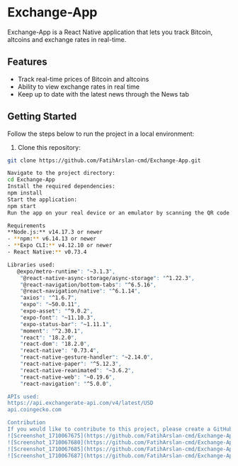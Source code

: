 # Exchange-App

Exchange-App is a React Native application that lets you track Bitcoin, altcoins and exchange rates in real-time.

## Features

- Track real-time prices of Bitcoin and altcoins
- Ability to view exchange rates in real time
- Keep up to date with the latest news through the News tab

## Getting Started

Follow the steps below to run the project in a local environment:

1. Clone this repository:

```bash
git clone https://github.com/FatihArslan-cmd/Exchange-App.git

Navigate to the project directory:
cd Exchange-App
Install the required dependencies:
npm install
Start the application:
npm start
Run the app on your real device or an emulator by scanning the QR code with Expo CLI.

Requirements
**Node.js:** v14.17.3 or newer
- **npm:** v6.14.13 or newer
- **Expo CLI:** v4.12.10 or newer
- React Native:** v0.73.4

Libraries used:
   @expo/metro-runtime": "~3.1.3",
    "@react-native-async-storage/async-storage": "^1.22.3",
    "@react-navigation/bottom-tabs": "^6.5.16",
    "@react-navigation/native": "^6.1.14",
    "axios": "^1.6.7",
    "expo": "~50.0.11",
    "expo-asset": "^9.0.2",
    "expo-font": "~11.10.3",
    "expo-status-bar": "~1.11.1",
    "moment": "^2.30.1",
    "react": "18.2.0",
    "react-dom": "18.2.0",
    "react-native": "0.73.4",
    "react-native-gesture-handler": "~2.14.0",
    "react-native-paper": "^5.12.3",
    "react-native-reanimated": "~3.6.2",
    "react-native-web": "~0.19.6",
    "react-navigation": "^5.0.0",

APIs used:
https://api.exchangerate-api.com/v4/latest/USD
api.coingecko.com

Contribution
If you would like to contribute to this project, please create a GitHub issue to share suggestions, bugs or requests. You can also fork this repository to make your improvements and submit pull requests.
![Screenshot_1710067675](https://github.com/FatihArslan-cmd/Exchange-App/assets/122049858/94aa8ed9-705d-4c70-940b-a5b502e5aedc)
![Screenshot_1710067680](https://github.com/FatihArslan-cmd/Exchange-App/assets/122049858/9c086263-ff3e-4e0a-885d-6ee08dcee1fc)
![Screenshot_1710067685](https://github.com/FatihArslan-cmd/Exchange-App/assets/122049858/69be8984-4be8-4862-89f7-cbe855c92d2d)
![Screenshot_1710067687](https://github.com/FatihArslan-cmd/Exchange-App/assets/122049858/bf55a309-e136-4480-9cef-821aa97863e9)
